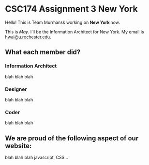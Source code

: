 # CSC174 Assignment 3 New York

Hello! This is Team Murmansk working on <strong> New York </strong> now.

This is <em>May</em>. I'll be the Information Architect for New York. My email is hwai@u.rochester.edu.



## What each member did?

### Information Architect

blah blah blah

### Designer

blah blah blah

### Coder

blah blah blah


## We are proud of the following aspect of our website:

blah blah blah javascript, CSS...





